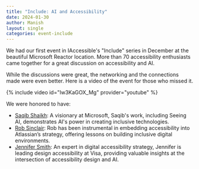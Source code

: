 ```yaml
---
title: "Include: AI and Accessibility"
date: 2024-01-30
author: Manish
layout: single
categories: event-include
---
```

We had our first event in IAccessible's "Include" series in December at the beautiful Microsoft Reactor location. More than 70 accessibility enthusiasts came together for a great discussion on accessibility and AI.

While the discussions were great, the networking and the connections made were even better.
Here is a video of the event for those who missed it.

{% include video id="Iw3KaGOX_Mg" provider="youtube" %}

We were honored to have:
* [Saqib Shaikh](https://www.linkedin.com/in/saqibshaikh/): A visionary at Microsoft, Saqib's work, including Seeing AI, demonstrates AI's power in creating inclusive technologies.
* [Rob Sinclair](https://www.linkedin.com/in/sinclairrob/): Rob has been instrumental in embedding accessibility into Atlassian’s strategy, offering lessons on building inclusive digital environments.
* [Jennifer Smith](https://www.linkedin.com/in/jennifer-smith-pcwa/): An expert in digital accessibility strategy, Jennifer is leading design accessibility at Visa, providing valuable insights at the intersection of accessibility design and AI. 
